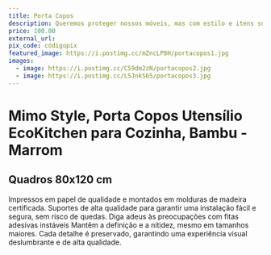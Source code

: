 ```yaml
---
title: Porta Copos
description: Queremos proteger nossos móveis, mas com estilo e itens sustentáveis!
price: 100.00
external_url: 
pix_code: códigopix
featured_image: https://i.postimg.cc/mZncLP8H/portacopos1.jpg
images:
  - image: https://i.postimg.cc/C59dm2zN/portacopos2.jpg
  - image: https://i.postimg.cc/L5JnkS65/portacopos3.jpg
---
```

# Mimo Style, Porta Copos Utensílio EcoKitchen para Cozinha, Bambu - Marrom


## Quadros 80x120 cm

Impressos em papel de qualidade e montados em molduras de madeira certificada.
Suportes de alta qualidade para garantir uma instalação fácil e segura, sem risco de quedas. Diga adeus às preocupações com fitas adesivas instáveis
Mantêm a definição e a nitidez, mesmo em tamanhos maiores. Cada detalhe é preservado, garantindo uma experiência visual deslumbrante e de alta qualidade.
